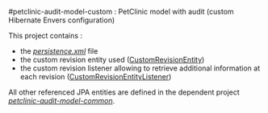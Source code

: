 #petclinic-audit-model-custom : PetClinic model with audit (custom Hibernate Envers configuration)

This project contains :
* the [*persistence.xml*](src/main/resources/META-INF/persistence.xml) file
* the custom revision entity used ([CustomRevisionEntity](src/main/java/org/springframework/samples/petclinic/model/CustomRevisionEntity.java))
* the custom revision listener allowing to retrieve additional information at each revision ([CustomRevisionEntityListener](src/main/java/org/springframework/samples/petclinic/model/CustomRevisionEntityListener.java))

All other referenced JPA entities are defined in the dependent project [*petclinic-audit-model-common*](../petclinic-audit-model-common).
